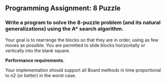 ## Programming Assignment: 8 Puzzle

### Write a program to solve the 8-puzzle problem (and its natural generalizations) using the A* search algorithm.

Your goal is to rearrange the blocks so that they are in order, using as few moves as possible. You are permitted to slide blocks horizontally or vertically into the blank square. 

__Performance requirements.__

Your implementation should support all Board methods in time proportional to n2 (or better) in the worst case.